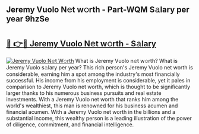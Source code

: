 ## Jeremy Vuolo N𝚎t w𝚘rth - Part-WQM S𝚊lary per year 9hzSe

# <h2><a href="http://gc4ak6.nevu.top/?p=Jeremy+Vuolo">🔗 👉🔴 Jeremy Vuolo N𝚎t w𝚘rth - S𝚊lary</a></h2>

[![Jeremy Vuolo N𝚎t W𝚘rth](https://i.imgur.com/Oavwk0R.jpeg)](http://gc4ak6.nevu.top/?p=Jeremy+Vuolo)
What is Jeremy Vuolo n𝚎t w𝚘rth? What is Jeremy Vuolo s𝚊lary per year?
This rich person's Jeremy Vuolo net worth is considerable, earning him a spot among the industry's most financially successful. His income from his employment is considerable, yet it pales in comparison to Jeremy Vuolo net worth, which is thought to be significantly larger thanks to his numerous business pursuits and real estate investments. With a Jeremy Vuolo net worth that ranks him among the world's wealthiest, this man is renowned for his business acumen and financial acumen. With a Jeremy Vuolo net worth in the billions and a substantial income, this wealthy person is a leading illustration of the power of diligence, commitment, and financial intelligence.
